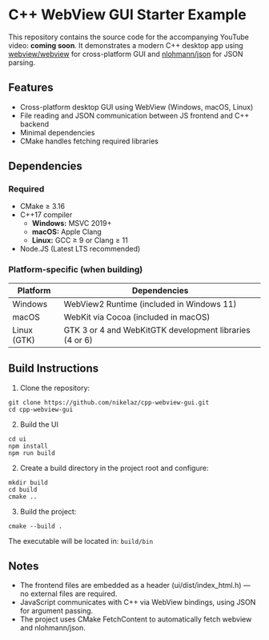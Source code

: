 # C++ WebView GUI Starter Example

This repository contains the source code for the accompanying YouTube video: **coming soon**. It demonstrates a modern C++ desktop app using [webview/webview](https://github.com/webview/webview) for cross-platform GUI and [nlohmann/json](https://github.com/nlohmann/json) for JSON parsing.

## Features

* Cross-platform desktop GUI using WebView (Windows, macOS, Linux)
* File reading and JSON communication between JS frontend and C++ backend
* Minimal dependencies
* CMake handles fetching required libraries

## Dependencies

### Required

* CMake ≥ 3.16
* C++17 compiler
    * **Windows:** MSVC 2019+
    * **macOS:** Apple Clang
    * **Linux:** GCC ≥ 9 or Clang ≥ 11
* Node.JS (Latest LTS recommended)

### Platform-specific (when building)

| Platform | Dependencies |
|-|-|
| Windows | WebView2 Runtime (included in Windows 11) |
| macOS | WebKit via Cocoa (included in macOS) |
| Linux (GTK) |	GTK 3 or 4 and WebKitGTK development libraries (4 or 6) |

## Build Instructions

1. Clone the repository:

```
git clone https://github.com/nikelaz/cpp-webview-gui.git
cd cpp-webview-gui
```

2. Build the UI
```
cd ui
npm install
npm run build
```

2. Create a build directory in the project root and configure:
```
mkdir build
cd build
cmake ..
```

3. Build the project:
```
cmake --build .
```

The executable will be located in: `build/bin`

## Notes

* The frontend files are embedded as a header (ui/dist/index_html.h) — no external files are required.
* JavaScript communicates with C++ via WebView bindings, using JSON for argument passing.
* The project uses CMake FetchContent to automatically fetch webview and nlohmann/json.
